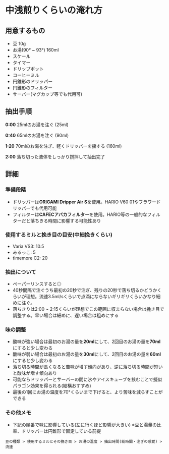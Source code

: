 # 中浅煎りくらいの淹れ方

## 用意するもの

- 豆 10g
- お湯(90° ~ 93°) 160ml
- スケール
- タイマー
- ドリップポット
- コーヒーミル
- 円錐形のドリッパー
- 円錐形のフィルター
- サーバー(マグカップ等でも代用可)

## 抽出手順

**0:00** 25mlのお湯を注ぐ (25ml)

**0:40** 65mlのお湯を注ぐ (90ml)

**1:20** 70mlのお湯を注ぎ、軽くドリッパーを揺する (160ml)

**2:00** 落ち切った液体をしっかり撹拌して抽出完了

## 詳細

### 準備段階
- ドリッパーは**ORIGAMI Dripper Air S**を使用。HARIO V60 01やフラワードリッパーでも代用可能
- フィルターは**CAFECアバカフィルター**を使用。HARIO等の一般的なフィルターだと落ちきる時間に影響する可能性あり

### 使用するミルと挽き目の目安(中細挽きくらい)
- Varia VS3: 10.5
- みるっこ: 5
- timemore C2: 20

### 抽出について
- ペーパーリンスすると◎
- 40秒間隔で注ぐうち最初の20秒で注ぎ、残りの20秒で落ち切るかどうかくらいが理想。流速3.5ml/sくらいで点滴にならないギリギリくらいかなり細めに注ぐ。
- 落ちきりは2:00 ~ 2:15くらいが理想でこの範囲に収まらない場合は挽き目で調整する。早い場合は細めに、遅い場合は粗めにする

### 味の調整
- 酸味が強い場合は最初のお湯の量を**20ml**にして、2回目のお湯の量を**70ml**にすると少し変わる
- 酸味が弱い場合は最初のお湯の量を**30ml**にして、2回目のお湯の量を**60ml**にすると少し変わる
- 落ち切る時間が長くなると苦味が増す傾向があり、逆に落ち切る時間が短いと酸味が増す傾向あり
- 可能ならドリッパーとサーバーの間に氷やアイスキューブを挟むことで擬似パラゴン効果を得られる(結構おすすめ)
- 最後の1回にお湯の温度を70°くらいまで下げると、より苦味を減らすことができる

### その他メモ

- 下記の順番で味に影響している(左に行くほど影響が大きい) ※豆と湯量の比率、ドリッパーは円錐形で固定している前提
```
豆の種類 > 使用するミルとその挽き目 > お湯の温度 > 抽出時間(総時間・注ぎの感覚) > 流速
```
